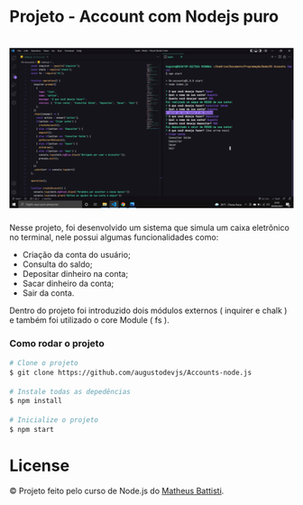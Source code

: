 <h1>Projeto - Account com Nodejs puro</h1>
<h1 align="center"><img src="./img/photo.png"></h1>

Nesse projeto, foi desenvolvido um sistema que simula um caixa eletrônico no terminal, nele possui algumas funcionalidades como:
- Criação da conta do usuário;
- Consulta do saldo;
- Depositar dinheiro na conta;
- Sacar dinheiro da conta;
- Sair da conta.

Dentro do projeto foi introduzido dois módulos externos ( inquirer e chalk ) e também foi utilizado o core Module ( fs ).

### Como rodar o projeto
```bash
# Clone o projeto
$ git clone https://github.com/augustodevjs/Accounts-node.js

# Instale todas as depedências
$ npm install

# Inicialize o projeto
$ npm start
```

# License
© Projeto feito pelo curso de Node.js do [Matheus Battisti](https://www.udemy.com/course/nodejs-do-zero-a-maestria-com-diversos-projetos/).
